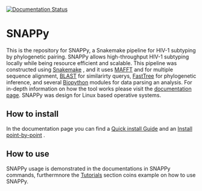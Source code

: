 [![Documentation Status](https://readthedocs.org/projects/snappy-hiv1-subtyping/badge/?version=latest)](https://snappy-hiv1-subtyping.readthedocs.io/en/latest/?badge=latest)

# SNAPPy

This is the repository for SNAPPy, a Snakemake pipeline for HIV-1 subtyping by phylogenetic pairing. SNAPPy allows high-throughput HIV-1 subtyping locally while being resource efficient and scalable. This pipeline was constructed using [Snakemake](https://snakemake.readthedocs.io/en/stable/index.html) , and it uses [MAFFT](https://mafft.cbrc.jp/alignment/software/) and for multiple sequence alignment, [BLAST](https://blast.ncbi.nlm.nih.gov/Blast.cgi?PAGE_TYPE=BlastDocs) for similarirty querys, [FastTree](http://www.microbesonline.org/fasttree/) for phylogenetic inference, and several [Biopython](https://biopython.org/) modules for data parsing an analysis. For in-depth information on how the tool works please visit the [documentation page](https://snappy-hiv1-subtyping.readthedocs.io). SNAPPy was design for Linux based operative systems.

## How to install

In the documentation page you can find a [Quick install Guide](https://snappy-hiv1-subtyping.readthedocs.io/en/latest/installation.html#quick-install-guide) and an [Install point-by-point](https://snappy-hiv1-subtyping.readthedocs.io/en/latest/installation.html#install-point-by-point) .

## How to use

SNAPPy usage is demonstrated in the documentations in SNAPPy commands, furthermnore the [Tutorials](https://snappy-hiv1-subtyping.readthedocs.io/en/latest/tutorials.html) section coins example on how to use SNAPPy.
